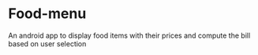 # Food-menu
An android app to display food items with their prices and compute the bill based on user selection
